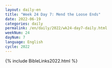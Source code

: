 ```yaml
---
layout: daily-en
title: "Week 24 Day 7: Mend the Loose Ends"
date: 2022-06-19
categories: daily
permalink: /en/daily/2022/wk24-day7-daily.html
weekNum: 24
dayNum: 7
language: English
cycle: 2022
---
```

{% include BibleLinks2022.html %} 
